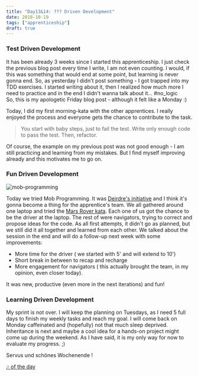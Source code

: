 ```yaml
---
title: "Day13&14: ??? Driven Development"
date: 2018-10-19
tags: ["apprenticeship"]
draft: true
---
```

### Test Driven Development

It has been already 3 weeks since I started this apprenticeship. I just check the previous blog post every time I write, I am not even counting. I would, if this was something that would end at some point, but learning is never gonna end. So, as yesterday I didn't post something - I got trapped into my TDD exercises. I started writing about it, then I realized how much more I need to practice and in the end I didn't wanna talk about it... #no_logic  
So, this is my apologetic Friday blog post - although it felt like a Monday :)  

Today, I did my first morning-kata with the other apprentices. I really enjoyed the process and everyone gets the chance to contribute to the task.

> You start with baby steps, just to fail the test. Write only enough code to pass the test. Then, refactor.

Of course, the example on my previous post was not good enough - I am still practicing and learning from my mistakes. But I find myself improving already and this motivates me to go on.

### Fun Driven Development

![mob-programming](/images/mob_programming.jpeg)


Today we tried Mob Programming. It was [Deirdre's initiative](https://dbringas.netlify.com/posts/2018-11-10-day29/) and I think it's gonna become a thing for the apprentice's team. We all gathered around one laptop and tried the [Mars Rover kata](http://kata-log.rocks/mars-rover-kata). Each one of us got the chance to be the driver at the laptop. The rest of were navigators, trying to correct and propose ideas for the code. As all first attempts, it didn't go as planned, but we still did it all together and learned from each other. We talked about the session in the end and will do a follow-up next week with some improvements:

* More time for the driver ( we started with 5' and will extend to 10')
* Short break in between to recap and recharge
* More engagement for navigators ( this actually brought the team, in my opinion, even closer today).

It was new, productive (even more in the next iterations) and fun!

### Learning Driven Development

My sprint is not over. I will keep the planning on Tuesdays, as I need 5 full days to finish my weekly tasks and reach my goal. I will come back on Monday caffeinated and (hopefully) not that much sleep deprived. Inheritance is next and maybe a cool idea for a hands-on project might come up during the weekend. As I have said, it is my only way for now to evaluate my progress. ;)  

Servus und schönes Wochenende !

[🎶 of the day](https://www.youtube.com/watch?v=MsTJiH--pq4)
